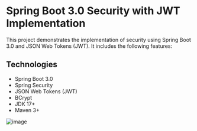 # Spring Boot 3.0 Security with JWT Implementation
This project demonstrates the implementation of security using Spring Boot 3.0 and JSON Web Tokens (JWT). It includes the following features:

## Technologies
* Spring Boot 3.0
* Spring Security
* JSON Web Tokens (JWT)
* BCrypt
* JDK 17+
* Maven 3+

![image](https://github.com/nicoardizzoli/spring-security-6-spring-boot-3-jwt/assets/90424996/8f0e3e32-001a-4347-9ffd-88cc369ff287)
